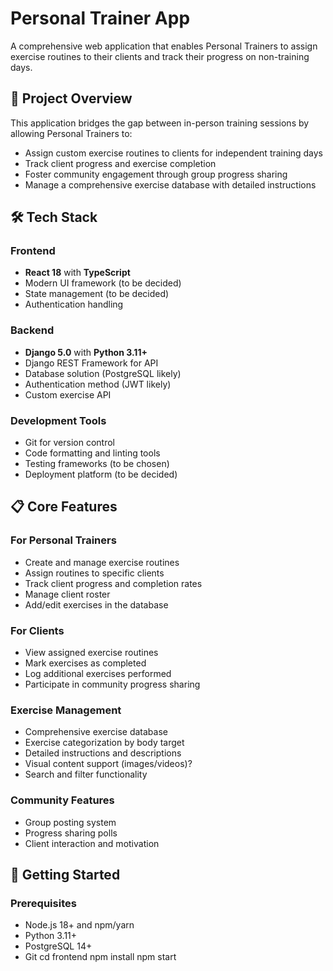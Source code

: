 # Personal Trainer App

A comprehensive web application that enables Personal Trainers to assign exercise routines to their clients and track their progress on non-training days.

## 🎯 Project Overview

This application bridges the gap between in-person training sessions by allowing Personal Trainers to:
- Assign custom exercise routines to clients for independent training days
- Track client progress and exercise completion
- Foster community engagement through group progress sharing
- Manage a comprehensive exercise database with detailed instructions

## 🛠️ Tech Stack

### Frontend
- **React 18** with **TypeScript**
- Modern UI framework (to be decided)
- State management (to be decided)
- Authentication handling

### Backend
- **Django 5.0** with **Python 3.11+**
- Django REST Framework for API
- Database solution (PostgreSQL likely)
- Authentication method (JWT likely)
- Custom exercise API

### Development Tools
- Git for version control
- Code formatting and linting tools
- Testing frameworks (to be chosen)
- Deployment platform (to be decided)

## 📋 Core Features

### For Personal Trainers
- Create and manage exercise routines
- Assign routines to specific clients
- Track client progress and completion rates
- Manage client roster
- Add/edit exercises in the database

### For Clients
- View assigned exercise routines
- Mark exercises as completed
- Log additional exercises performed
- Participate in community progress sharing

### Exercise Management
- Comprehensive exercise database
- Exercise categorization by body target
- Detailed instructions and descriptions
- Visual content support (images/videos)?
- Search and filter functionality

### Community Features
- Group posting system
- Progress sharing polls
- Client interaction and motivation

## 🚀 Getting Started

### Prerequisites
- Node.js 18+ and npm/yarn
- Python 3.11+
- PostgreSQL 14+
- Git
cd frontend
npm install
npm start
